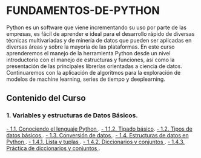 # FUNDAMENTOS-DE-PYTHON
Python es un software que viene incrementando su uso por parte de las empresas, es fácil de aprender e ideal para el desarrollo rápido de diversas técnicas multivariadas y de minería de datos que pueden
ser aplicadas en diversas áreas y sobre la mayoría de las plataformas.
En este curso aprenderemos el manejo de la herramienta Python desde un nivel introductorio con el manejo de estructuras y funciones, así como la presentación de las principales librerías orientadas a ciencia de datos. Continuaremos con la aplicación de algoritmos para la exploración de modelos de machine learning, series de tiempo y deeplearning.
## Contenido del Curso
### 1.	Variables y estructuras de Datos Básicos.
[- 1.1.	Conociendo el lenguaje Python ]().
[- 1.1.2.	Tipado básico]().
[- 1.2.	Tipos de datos básicos ]().
[- 1.3.	Conversión de datos ]().
[- 1.4.	Estructuras de datos en Python ]().
[- 1.4.1.	Lista y tuplas ]().
[- 1.4.2.	Diccionarios y conjuntos ]().
[- 1.4.3.	Práctica de diccionarios y conjuntos ]().
